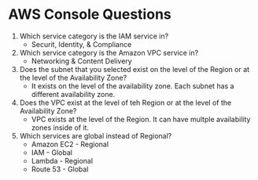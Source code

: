 # AWS Console Questions

1. Which service category is the IAM service in?
   - Securit, Identity, & Compliance
2. Which service category is the Amazon VPC service in?
   - Networking & Content Delivery
3. Does the subnet that you selected exist on the level of the Region or at the level of the Availability Zone?
   - It exists on the level of the availability zone. Each subnet has a different availability zone.
4. Does the VPC exist at the level of teh Region or at the level of the Availability Zone?
   - VPC exists at the level of the Region. It can have multple availability zones inside of it.
5. Which services are global instead of Regional?
   - Amazon EC2 - Regional
   - IAM - Global
   - Lambda - Regional
   - Route 53 - Global
